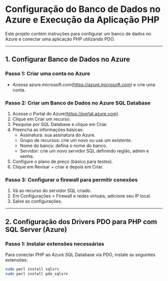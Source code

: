 # Configuração do Banco de Dados no Azure e Execução da Aplicação PHP

Este projeto contém instruções para configurar um banco de dados no Azure e conectar uma aplicação PHP utilizando PDO.

---

## 1. Configurar Banco de Dados no Azure

### Passo 1: Criar uma conta no Azure
- Acesse azure.microsoft.com(https://azure.microsoft.com) e crie uma conta.

### Passo 2: Criar um Banco de Dados no Azure SQL Database
1. Acesse o Portal do Azure(https://portal.azure.com).
2. Clique em Criar um recurso.
3. Pesquise por SQL Database e clique em Criar.
4. Preencha as informações básicas:
   - Assinatura: sua assinatura do Azure.
   - Grupo de recursos: crie um novo ou use um existente.
   - Nome do banco: defina o nome do banco.
   - Servidor: crie um novo servidor SQL definindo região, admin e senha.
5. Configure o plano de preço (básico para testes).
6. Clique em Revisar + criar e depois em Criar.

### Passo 3: Configurar o firewall para permitir conexões
1. Vá ao recurso do servidor SQL criado.
2. Em Configurações > Firewall e redes virtuais, adicione seu IP local.
3. Salve as configurações.

---

## 2. Configuração dos Drivers PDO para PHP com SQL Server (Azure)

### Passo 1: Instalar extensões necessárias
Para conectar PHP ao Azure SQL Database via PDO, instale as seguintes extensões:

```bash
sudo pecl install sqlsrv
sudo pecl install pdo_sqlsrv
